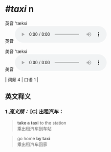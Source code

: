 # ***\#taxi*** n
英音 'tæksi  
英音
<audio src="./media/taxi-B.aac" controls="controls"></audio>

美音 'tæksi  
美音
<audio src="./media/taxi.aac" controls="controls"></audio>



| 词频 4 | 口语 1 |  

英文释义
---
### 1.*高义频：* **[C] 出租汽车：**  

 > **take a taxi** to the station  
 > 乘出租汽车到车站    

 > go home **by taxi**  
 > 乘出租汽车回家    


